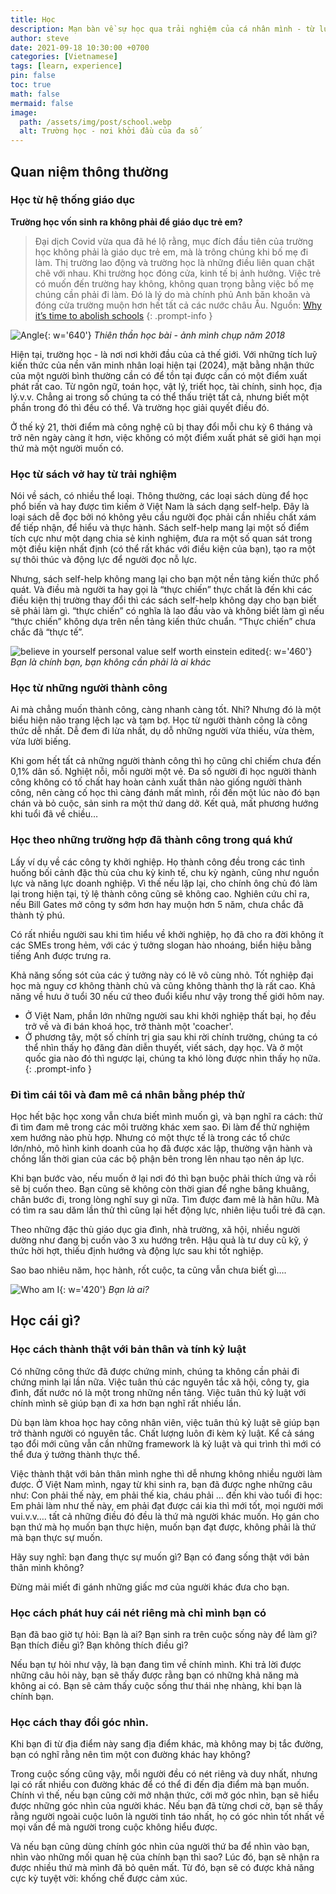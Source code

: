 ```yaml
---
title: Học
description: Mạn bàn về sự học qua trải nghiệm của cá nhân mình - từ lúc làm giáo viên trong trường cấp II cho đến khi làm trưởng một bộ phận truyền thông trong doanh nghiệp
author: steve
date: 2021-09-18 10:30:00 +0700
categories: [Vietnamese]
tags: [learn, experience]
pin: false
toc: true
math: false
mermaid: false
image:
  path: /assets/img/post/school.webp
  alt: Trường học - nơi khởi đầu của đa số
---
```

## Quan niệm thông thường
### Học từ hệ thống giáo dục
**Trường học vốn sinh ra không phải để giáo dục trẻ em?**

> Đại dịch Covid vừa qua đã hé lộ rằng, mục đích đầu tiên của trường học không phải là giáo dục trẻ em, mà là trông chúng khi bố mẹ đi làm. Thị trường lao động và trường học là những điều liên quan chặt chẽ với nhau. Khi trường học đóng cửa, kinh tế bị ảnh hưởng. Việc trẻ có muốn đến trường hay không, không quan trọng bằng việc bố mẹ chúng cần phải đi làm. Đó là lý do mà chính phủ Anh băn khoăn và đóng cửa trường muộn hơn hết tất cả các nước châu Âu.
Nguồn: [Why it’s time to abolish schools](https://unherd.com/2021/02/why-we-should-abolish-schools/?tl_inbound=1&tl_groups%5B0%5D=18743&tl_period_type=3&mc_cid=7407a274e9&mc_eid=cee437bc06&fbclid=IwAR0nam9hE4exRHAS2LuL4kZXWw9e6ax4_7-ZS4pdCSmza9mVNskyS88ffH0)
{: .prompt-info }

![Angle](/assets/img/post/angel.webp "Học tại trường chỉ cung cấp điểm xuất phát"){: w='640'}
_Thiên thần học bài - ảnh mình chụp năm 2018_

Hiện tại, trường học - là nơi nơi khởi đầu của cả thế giới. Với những tích luỹ kiến thức của nền văn minh nhân loại hiện tại (2024), mặt bằng nhận thức của một người bình thường cần có để tồn tại được cần có một điểm xuất phát rất cao. Từ ngôn ngữ, toán học, vật lý, triết học, tài chính, sinh học, địa lý.v.v. Chẳng ai trong số chúng ta có thể thấu triệt tất cả, nhưng biết một phần trong đó thì đều có thể. Và trường học giải quyết điều đó.

Ở thế kỷ 21, thời điểm mà công nghệ cũ bị thay đổi mỗi chu kỳ 6 tháng và trở nên ngày càng ít hơn, việc không có một điểm xuất phát sẽ giới hạn mọi thứ mà một người muốn có.
### Học từ sách vở hay từ trải nghiệm

Nói về sách, có nhiều thể loại. Thông thường, các loại sách dùng để học phổ biến và hay được tìm kiếm ở Việt Nam là sách dạng self-help. Đây là loại sách dễ đọc bởi nó không yêu cầu người đọc phải cần nhiều chất xám để tiếp nhận, để hiểu và thực hành. Sách self-help mang lại một số điểm tích cực như một dạng chia sẻ kinh nghiệm, đưa ra một số quan sát trong một điều kiện nhất định (có thể rất khác với điều kiện của bạn), tạo ra một sự thôi thúc và động lực để người đọc nỗ lực.

Nhưng, sách self-help không mang lại cho bạn một nền tảng kiến thức phổ quát. Và điều mà người ta hay gọi là “thực chiến” thực chất là đến khi các điều kiện thị trường thay đổi thì các sách self-help không dạy cho bạn biết sẽ phải làm gì. “thực chiến” có nghĩa là lao đầu vào và không biết làm gì nếu “thực chiến” không dựa trên nền tảng kiến thức chuẩn. “Thực chiến” chưa chắc đã “thực tế”.

![believe in yourself personal value self worth einstein edited](/assets/img/post/believe-in-yourself-personal-value-self-worth-einstein-edited.webp "Bạn là chính bạn, bạn không cần phải là ai khác"){: w='460'}
_Bạn là chính bạn, bạn không cần phải là ai khác_

### Học từ những người thành công

Ai mà chẳng muốn thành công, càng nhanh càng tốt. Nhỉ? Nhưng đó là một biểu hiện não trạng lệch lạc và tạm bợ. Học từ người thành công là công thức dễ nhất. Dễ đem đi lừa nhất, dụ dỗ những người vừa thiếu, vừa thèm, vừa lười biếng.

Khi gom hết tất cả những người thành công thì họ cũng chỉ chiếm chưa đến 0,1% dân số. Nghiệt nỗi, mỗi người một vẻ. Đa số người đi học người thành công không có tố chất hay hoàn cảnh xuất thân nào giống người thành công, nên càng cố học thì càng đánh mất mình, rồi đến một lúc nào đó bạn chán và bỏ cuộc, sản sinh ra một thứ dang dở. Kết quả, mất phương hướng khi tuổi đã về chiều…

### Học theo những trường hợp đã thành công trong quá khứ

Lấy ví dụ về các công ty khởi nghiệp. Họ thành công đều trong các tình huống bối cảnh đặc thù của chu kỳ kinh tế, chu kỳ ngành, cũng như nguồn lực và năng lực doanh nghiệp. Vì thế nếu lặp lại, cho chính ông chủ đó làm lại trong hiện tại, tỷ lệ thành công cũng sẽ không cao. Nghiên cứu chỉ ra, nếu Bill Gates mở công ty sớm hơn hay muộn hơn 5 năm, chưa chắc đã thành tỷ phú.

Có rất nhiều người sau khi tìm hiểu về khởi nghiệp, họ đã cho ra đời không ít các SMEs trong hẻm, với các ý tưởng slogan hào nhoáng, biển hiệu bằng tiếng Anh được trưng ra.

Khả năng sống sót của các ý tưởng này có lẽ vô cùng nhỏ. Tốt nghiệp đại học mà nguy cơ không thành chủ và cũng không thành thợ là rất cao. Khả năng về hưu ở tuổi 30 nếu cứ theo đuổi kiểu như vậy trong thế giới hôm nay.

>
- Ở Việt Nam, phần lớn những người sau khi khởi nghiệp thất bại, họ đều trở về và đi bán khoá học, trở thành một 'coacher'.
- Ở phương tây, một số chính trị gia sau khi rời chính trường, chúng ta có thể nhìn thấy họ đăng đàn diễn thuyết, viết sách, dạy học. Và ở một quốc gia nào đó thì ngược lại, chúng ta khó lòng được nhìn thấy họ nữa.
{: .prompt-info }

### Đi tìm cái tôi và đam mê cá nhân bằng phép thử

Học hết bậc học xong vẫn chưa biết mình muốn gì, và bạn nghĩ ra cách: thử đi tìm đam mê trong các môi trường khác xem sao. Đi làm để thử nghiệm xem hướng nào phù hợp. Nhưng có một thực tế là trong các tổ chức lớn/nhỏ, mô hình kinh doanh của họ đã được xác lập, thường vận hành và chồng lấn thời gian của các bộ phận bên trong lên nhau tạo nên áp lực.

Khi bạn bước vào, nếu muốn ở lại nơi đó thì bạn buộc phải thích ứng và rồi sẽ bị cuốn theo. Bạn cũng sẽ không còn thời gian để nghe bâng khuâng, chân bước đi, trong lòng nghĩ suy gì nữa. Tìm được đam mê là hãn hữu. Mà có tìm ra sau dăm lần thử thì cũng lại hết động lực, nhiên liệu tuổi trẻ đã cạn.

Theo những đặc thù giáo dục gia đình, nhà trường, xã hội, nhiều người dường như đang bị cuốn vào 3 xu hướng trên. Hậu quả là tư duy cũ kỹ, ý thức hời hợt, thiếu định hướng và động lực sau khi tốt nghiệp.

Sao bao nhiêu năm, học hành, rốt cuộc, ta cũng vẫn chưa biết gì….

![Who am I](/assets/img/post/who-am-I.webp "Bạn sẽ là ai"){: w='420'}
_Bạn là ai?_

## Học cái gì?

### Học cách thành thật với bản thân và tính kỷ luật

Có những công thức đã được chứng minh, chúng ta không cần phải đi chứng minh lại lần nữa. Việc tuân thủ các nguyên tắc xã hội, công ty, gia đình, đất nước nó là một trong những nền tảng. Việc tuân thủ kỷ luật với chính mình sẽ giúp bạn đi xa hơn bạn nghĩ rất nhiều lần.

Dù bạn làm khoa học hay công nhân viên, việc tuân thủ kỷ luật sẽ giúp bạn trở thành người có nguyên tắc. Chất lượng luôn đi kèm kỷ luật. Kể cả sáng tạo đổi mới cũng vẫn cần những framework là kỷ luật và qui trình thì mới có thể đưa ý tưởng thành thực thể.

Việc thành thật với bản thân mình nghe thì dễ nhưng không nhiều người làm được. Ở Việt Nam mình, ngay từ khi sinh ra, bạn đã được nghe những câu như: Con phải thế này, em phải thế kia, cháu phải … đến khi vào tuổi đi học: Em phải làm như thế này, em phải đạt được cái kia thì mới tốt, mọi người mới vui.v.v…. tất cả những điều đó đều là thứ mà người khác muốn. Họ gán cho bạn thứ mà họ muốn bạn thực hiện, muốn bạn đạt được, không phải là thứ mà bạn thực sự muốn.

Hãy suy nghĩ: bạn đang thực sự muốn gì? Bạn có đang sống thật với bản thân mình không?

Đừng mải miết đi gánh những giấc mơ của người khác đưa cho bạn.

### Học cách phát huy cái nét riêng mà chỉ mình bạn có

Bạn đã bao giờ tự hỏi: Bạn là ai? Bạn sinh ra trên cuộc sống này để làm gì? Bạn thích điều gì? Bạn không thích điều gì?

Nếu bạn tự hỏi như vậy, là bạn đang tìm về chính mình. Khi trả lời được những câu hỏi này, bạn sẽ thấy được rằng bạn có những khả năng mà không ai có. Bạn sẽ cảm thấy cuộc sống thư thái nhẹ nhàng, khi bạn là chính bạn.

### Học cách thay đổi góc nhìn.

Khi bạn đi từ địa điểm này sang địa điểm khác, mà không may bị tắc đường, bạn có nghĩ rằng nên tìm một con đường khác hay không?

Trong cuộc sống cũng vậy, mỗi người đều có nét riêng và duy nhất, nhưng lại có rất nhiều con đường khác để có thể đi đến địa điểm mà bạn muốn. Chính vì thế, nếu bạn cũng cởi mở nhận thức, cởi mở góc nhìn, bạn sẽ hiểu được những góc nhìn của người khác. Nếu bạn đã từng chơi cờ, bạn sẽ thấy rằng người ngoài cuộc luôn là người tỉnh táo nhất, họ có góc nhìn tốt nhất về mọi vấn đề mà người trong cuộc không hiểu được.

Và nếu bạn cũng dùng chính góc nhìn của người thứ ba để nhìn vào bạn, nhìn vào những mối quan hệ của chính bạn thì sao? Lúc đó, bạn sẽ nhận ra được nhiều thứ mà mình đã bỏ quên mất. Từ đó, bạn sẽ có được khả năng cực kỳ tuyệt vời: khống chế được cảm xúc.

